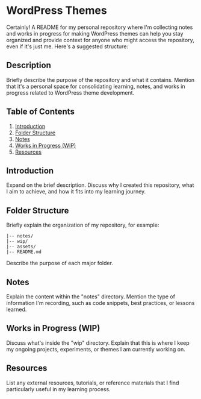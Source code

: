 # WordPress Themes

Certainly! A README for my personal repository where I'm collecting notes and works in progress for making WordPress themes can help you stay organized and provide context for anyone who might access the repository, even if it's just me. Here's a suggested structure:

## Description

Briefly describe the purpose of the repository and what it contains. Mention that it's a personal space for consolidating learning, notes, and works in progress related to WordPress theme development.

## Table of Contents
1. [Introduction](#introduction)
2. [Folder Structure](#folder-structure)
3. [Notes](#notes)
4. [Works in Progress (WIP)](#works-in-progress-wip)
4. [Resources](#resources)

## Introduction

Expand on the brief description. Discuss why I created this repository, what I aim to achieve, and how it fits into my learning journey.

## Folder Structure

Briefly explain the organization of my repository, for example:

```
|-- notes/
|-- wip/
|-- assets/
|-- README.md
```

Describe the purpose of each major folder.

## Notes

Explain the content within the "notes" directory. Mention the type of information I'm recording, such as code snippets, best practices, or lessons learned.

## Works in Progress (WIP)

Discuss what's inside the "wip" directory. Explain that this is where I keep my ongoing projects, experiments, or themes I am currently working on.

## Resources

List any external resources, tutorials, or reference materials that I find particularly useful in my learning process.